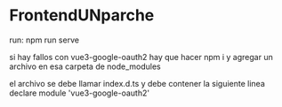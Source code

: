 # FrontendUNparche
run: npm run serve

si hay fallos con vue3-google-oauth2 hay que hacer npm i
y agregar un archivo en esa carpeta de node_modules

el archivo se debe llamar index.d.ts
y debe contener la siguiente linea
declare module 'vue3-google-oauth2'